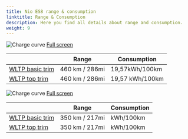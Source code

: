 ```yaml
---
title: Nio ES8 range & consumption
linktitle: Range & Consumption
description: Here you find all details about range and consumption.
weight: 9
---
```

<!-- markdownlint-disable MD033 -->
![Charge curve](../range_1.svg  "Range information")
[Full screen](../range_1.svg)

| | Range  | Consumption  |
|----|-----|------|
| [WLTP basic trim](../../../../../guides/understandingrange/wltp/) | 460 km / 286mi |19,57kWh/100km | 
| [WLTP top trim](../../../../../guides/understandingrange/wltp/) | 460 km / 286mi | 19,57 kWh/100km | 
![Charge curve](../range_2.svg  "Range information")
[Full screen](../range_2.svg)

| | Range  | Consumption  |
|----|-----|------|
| [WLTP basic trim](../../../../../guides/understandingrange/wltp/) | 350 km / 217mi |kWh/100km | 
| [WLTP top trim](../../../../../guides/understandingrange/wltp/) | 350 km / 217mi |  kWh/100km | 
